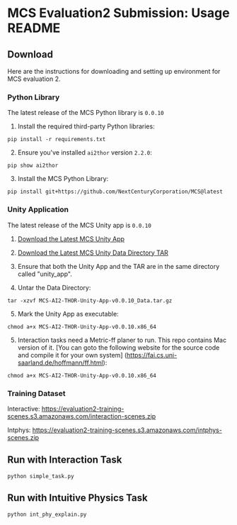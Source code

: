 # MCS Evaluation2 Submission: Usage README

## Download

Here are the instructions for downloading and setting up environment for MCS evaluation 2.

### Python Library

The latest release of the MCS Python library is `0.0.10`

1. Install the required third-party Python libraries:

```
pip install -r requirements.txt
```

2. Ensure you've installed `ai2thor` version `2.2.0`:

```
pip show ai2thor
```

3. Install the MCS Python Library:

```
pip install git+https://github.com/NextCenturyCorporation/MCS@latest
```

### Unity Application

The latest release of the MCS Unity app is `0.0.10`

1. [Download the Latest MCS Unity App](https://github.com/NextCenturyCorporation/MCS/releases/download/0.0.10/MCS-AI2-THOR-Unity-App-v0.0.10.x86_64)

2. [Download the Latest MCS Unity Data Directory TAR](https://github.com/NextCenturyCorporation/MCS/releases/download/0.0.10/MCS-AI2-THOR-Unity-App-v0.0.10_Data.tar.gz)

3. Ensure that both the Unity App and the TAR are in the same directory called "unity_app".

4. Untar the Data Directory:

```
tar -xzvf MCS-AI2-THOR-Unity-App-v0.0.10_Data.tar.gz
```

5. Mark the Unity App as executable:

```
chmod a+x MCS-AI2-THOR-Unity-App-v0.0.10.x86_64
```

5. Interaction tasks need a Metric-ff planer to run. This repo contains Mac version of it. 
[You can goto the following website for the source code and compile it for your own system] (https://fai.cs.uni-saarland.de/hoffmann/ff.html):

```
chmod a+x MCS-AI2-THOR-Unity-App-v0.0.10.x86_64
```

### Training Dataset

Interactive:
https://evaluation2-training-scenes.s3.amazonaws.com/interaction-scenes.zip

Intphys:
https://evaluation2-training-scenes.s3.amazonaws.com/intphys-scenes.zip


## Run with Interaction Task

```
python simple_task.py
```

## Run with Intuitive Physics Task

```
python int_phy_explain.py
```
